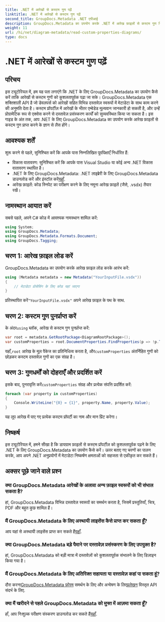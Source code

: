 ```yaml
---
title: .NET में आरेखों से कस्टम गुण पढ़ें
linktitle: .NET में आरेखों से कस्टम गुण पढ़ें
second_title: GroupDocs.Metadata .NET एपीआई
description: GroupDocs.Metadata का उपयोग करके .NET में आरेख फ़ाइलों से कस्टम गुण निकालने का तरीका जानें। डेवलपर्स के लिए आसान चरण-दर-चरण मार्गदर्शिका।
weight: 11
url: /hi/net/diagram-metadata/read-custom-properties-diagrams/
type: docs
---
```

# .NET में आरेखों से कस्टम गुण पढ़ें

## परिचय
इस ट्यूटोरियल में, हम यह पता लगाएंगे कि .NET के लिए GroupDocs.Metadata का उपयोग कैसे करें ताकि आरेखों से कस्टम गुणों को कुशलतापूर्वक पढ़ा जा सके। GroupDocs.Metadata एक शक्तिशाली API है जो डेवलपर्स को आरेखों सहित विभिन्न दस्तावेज़ स्वरूपों में मेटाडेटा के साथ काम करने की अनुमति देता है। कस्टम प्रॉपर्टीज़ में आरेखों के भीतर एम्बेडेड मूल्यवान जानकारी हो सकती है, और उन्हें प्रोग्रामेटिक रूप से एक्सेस करने से दस्तावेज़ प्रसंस्करण कार्यों को सुव्यवस्थित किया जा सकता है। इस गाइड के अंत तक, आप .NET के लिए GroupDocs.Metadata का उपयोग करके आरेख फ़ाइलों से कस्टम गुण प्राप्त करने के ज्ञान से लैस होंगे।
## आवश्यक शर्तें
शुरू करने से पहले, सुनिश्चित करें कि आपके पास निम्नलिखित पूर्वापेक्षाएँ निर्धारित हैं:
- विकास वातावरण: सुनिश्चित करें कि आपके पास Visual Studio या कोई अन्य .NET विकास वातावरण स्थापित है।
-  .NET के लिए GroupDocs.Metadata: .NET लाइब्रेरी के लिए GroupDocs.Metadata डाउनलोड करें और इंस्टॉल करें[यहाँ](https://releases.groupdocs.com/metadata/net/).
- आरेख फ़ाइलें: कोड स्निपेट का परीक्षण करने के लिए नमूना आरेख फ़ाइलें (जैसे, .vsdx) तैयार रखें।

## नामस्थान आयात करें
सबसे पहले, अपने C# कोड में आवश्यक नामस्थान शामिल करें:
```csharp
using System;
using GroupDocs.Metadata;
using GroupDocs.Metadata.Formats.Document;
using GroupDocs.Tagging;
```
## चरण 1: आरेख फ़ाइल लोड करें
GroupDocs.Metadata का उपयोग करके आरेख फ़ाइल लोड करके आरंभ करें:
```csharp
using (Metadata metadata = new Metadata("YourInputFile.vsdx"))
{
    // मेटाडेटा प्रोसेसिंग के लिए कोड यहां जाएगा
}
```
 प्रतिस्थापित करें`"YourInputFile.vsdx"` अपने आरेख फ़ाइल के पथ के साथ.
## चरण 2: कस्टम गुण पुनर्प्राप्त करें
 के अंदर`using` ब्लॉक, आरेख से कस्टम गुण पुनर्प्राप्त करें:
```csharp
var root = metadata.GetRootPackage<DiagramRootPackage>();
var customProperties = root.DocumentProperties.FindProperties(p => !p.Tags.Contains(Tags.Document.BuiltIn));
```
 यहाँ,`root` आरेख के मूल पैकेज का प्रतिनिधित्व करता है, और`customProperties` अंतर्निहित गुणों को छोड़कर कस्टम दस्तावेज़ गुणों का एक संग्रह है।
## चरण 3: गुणधर्मों को दोहराएँ और प्रदर्शित करें
 इसके बाद, पुनरावृत्ति करें`customProperties` संग्रह और प्रत्येक संपत्ति प्रदर्शित करें:
```csharp
foreach (var property in customProperties)
{
    Console.WriteLine("{0} = {1}", property.Name, property.Value);
}
```
यह लूप आरेख में पाए गए प्रत्येक कस्टम प्रॉपर्टी का नाम और मान प्रिंट करेगा।

## निष्कर्ष
इस ट्यूटोरियल में, हमने सीखा है कि डायग्राम फ़ाइलों से कस्टम प्रॉपर्टीज़ को कुशलतापूर्वक पढ़ने के लिए .NET के लिए GroupDocs.Metadata का उपयोग कैसे करें। ऊपर बताए गए चरणों का पालन करके, आप अपने .NET अनुप्रयोगों में मेटाडेटा निष्कर्षण क्षमताओं को सहजता से एकीकृत कर सकते हैं।

## अक्सर पूछे जाने वाले प्रश्न
### क्या GroupDocs.Metadata आरेखों के अलावा अन्य फ़ाइल स्वरूपों को भी संभाल सकता है?
हां, GroupDocs.Metadata विभिन्न दस्तावेज़ स्वरूपों का समर्थन करता है, जिसमें प्रस्तुतियाँ, चित्र, PDF और बहुत कुछ शामिल हैं।
### मैं GroupDocs.Metadata के लिए अस्थायी लाइसेंस कैसे प्राप्त कर सकता हूँ?
 आप यहां से अस्थायी लाइसेंस प्राप्त कर सकते हैं[यहाँ](https://purchase.groupdocs.com/temporary-license/).
### क्या GroupDocs.Metadata बड़े पैमाने पर दस्तावेज़ प्रसंस्करण के लिए उपयुक्त है?
हां, GroupDocs.Metadata को बड़ी मात्रा में दस्तावेज़ों को कुशलतापूर्वक संभालने के लिए डिज़ाइन किया गया है।
### मैं GroupDocs.Metadata के लिए अतिरिक्त सहायता या दस्तावेज़ कहां पा सकता हूं?
 दौरा करना[GroupDocs.Metadata फ़ोरम](https://forum.groupdocs.com/c/metadata/14) समर्थन के लिए और अन्वेषण के लिए[प्रलेखन](https://tutorials.groupdocs.com/metadata/net/) विस्तृत API संदर्भ के लिए.
### क्या मैं खरीदने से पहले GroupDocs.Metadata को मुफ्त में आज़मा सकता हूँ?
 हाँ, आप निःशुल्क परीक्षण संस्करण डाउनलोड कर सकते हैं[यहाँ](https://releases.groupdocs.com/).